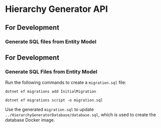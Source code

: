 # Hierarchy Generator API

## For Development

### Generate SQL files from Entity Model

## For Development

### Generate SQL Files from Entity Model

Run the following commands to create a `migration.sql` file:

    dotnet ef migrations add InitialMigration

    dotnet ef migrations script -o migration.sql

Use the generated `migration.sql` to update `../HierarchyGeneratorDatabase/database.sql`, which is used to create the database Docker image.